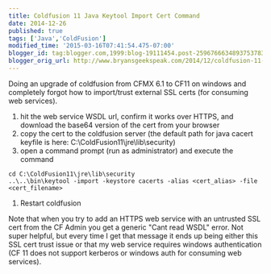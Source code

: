 ```yaml
---
title: Coldfusion 11 Java Keytool Import Cert Command
date: 2014-12-26
published: true
tags: ['Java','ColdFusion']
modified_time: '2015-03-16T07:41:54.475-07:00'
blogger_id: tag:blogger.com,1999:blog-19111454.post-2596766634893753783
blogger_orig_url: http://www.bryansgeekspeak.com/2014/12/coldfusion-11-java-keytool-import-cert.html
---
```


Doing an upgrade of coldfusion from CFMX 6.1 to CF11 on windows and completely forgot how to import/trust external SSL certs (for consuming web services).


1. hit the web service WSDL url, confirm it works over HTTPS, and download the base64 version of the cert from your browser
1. copy the cert to the coldfusion server (the default path for java cacert keyfile is here: C:\ColdFusion11\jre\lib\security)
1. open a command prompt (run as administrator) and execute the command  
```batch{codeTitle: "keytool.bat"}
cd C:\ColdFusion11\jre\lib\security
..\..\bin\keytool -import -keystore cacerts -alias <cert_alias> -file <cert_filename>
```

1. Restart coldfusion

Note that when you try to add an HTTPS web service with an untrusted SSL cert from the CF Admin you get a generic "Cant read WSDL" error. Not super helpful, but every time I get that message it ends up being either this SSL cert trust issue or that my web service requires windows authentication (CF 11 does not support kerberos or windows auth for consuming web services).</p>
